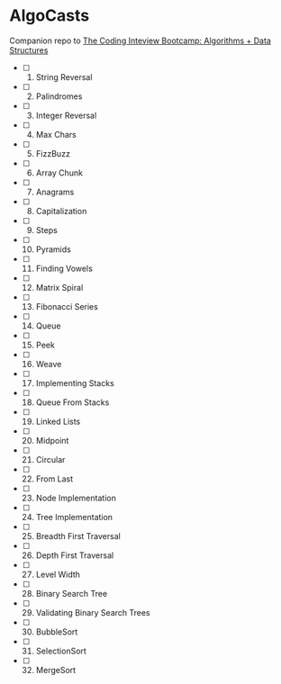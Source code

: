 # AlgoCasts

Companion repo to [The Coding Inteview Bootcamp: Algorithms + Data Structures](https://www.udemy.com/course/coding-interview-bootcamp-algorithms-and-data-structure/)

- [ ] 1. String Reversal
- [ ] 2. Palindromes
- [ ] 3. Integer Reversal
- [ ] 4. Max Chars
- [ ] 5. FizzBuzz
- [ ] 6. Array Chunk
- [ ] 7. Anagrams
- [ ] 8. Capitalization
- [ ] 9. Steps
- [ ] 10. Pyramids
- [ ] 11. Finding Vowels
- [ ] 12. Matrix Spiral
- [ ] 13. Fibonacci Series
- [ ] 14. Queue
- [ ] 15. Peek
- [ ] 16. Weave
- [ ] 17. Implementing Stacks
- [ ] 18. Queue From Stacks
- [ ] 19. Linked Lists
- [ ] 20. Midpoint
- [ ] 21. Circular
- [ ] 22. From Last
- [ ] 23. Node Implementation
- [ ] 24. Tree Implementation
- [ ] 25. Breadth First Traversal
- [ ] 26. Depth First Traversal
- [ ] 27. Level Width
- [ ] 28. Binary Search Tree
- [ ] 29. Validating Binary Search Trees
- [ ] 30. BubbleSort
- [ ] 31. SelectionSort
- [ ] 32. MergeSort
